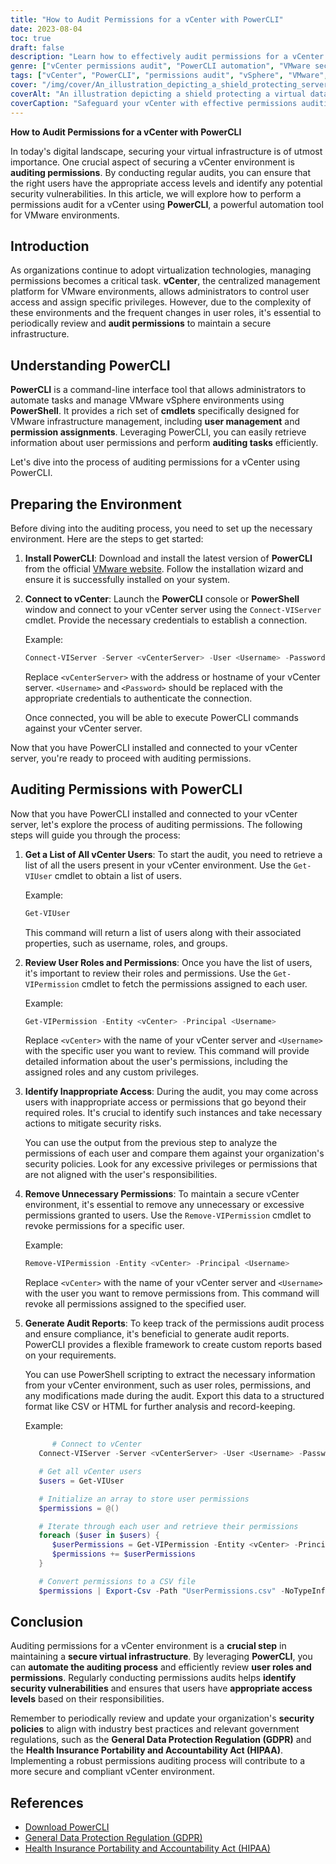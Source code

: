 ```yaml
---
title: "How to Audit Permissions for a vCenter with PowerCLI"
date: 2023-08-04
toc: true
draft: false
description: "Learn how to effectively audit permissions for a vCenter using PowerCLI, ensuring a secure virtual infrastructure."
genre: ["vCenter permissions audit", "PowerCLI automation", "VMware security", "Virtual infrastructure management", "Permission assignments", "User access control", "Security vulnerabilities", "PowerShell automation", "vSphere environment management", "User permissions review"]
tags: ["vCenter", "PowerCLI", "permissions audit", "vSphere", "VMware", "virtual infrastructure", "PowerShell", "user access control", "security vulnerabilities", "permission assignments", "automation", "PowerCLI cmdlets", "user roles", "permissions review", "security policies", "compliance", "audit reports", "data protection", "GDPR", "HIPAA", "user management", "vCenter users", "security best practices", "government regulations", "PowerCLI installation", "vCenter connection", "PowerCLI scripting", "audit process", "exporting audit data", "permission removal"]
cover: "/img/cover/An_illustration_depicting_a_shield_protecting_servers.png"
coverAlt: "An illustration depicting a shield protecting a virtual data center from unauthorized access."
coverCaption: "Safeguard your vCenter with effective permissions auditing using PowerCLI."
---
```


**How to Audit Permissions for a vCenter with PowerCLI**

In today's digital landscape, securing your virtual infrastructure is of utmost importance. One crucial aspect of securing a vCenter environment is **auditing permissions**. By conducting regular audits, you can ensure that the right users have the appropriate access levels and identify any potential security vulnerabilities. In this article, we will explore how to perform a permissions audit for a vCenter using **PowerCLI**, a powerful automation tool for VMware environments.

## Introduction
As organizations continue to adopt virtualization technologies, managing permissions becomes a critical task. **vCenter**, the centralized management platform for VMware environments, allows administrators to control user access and assign specific privileges. However, due to the complexity of these environments and the frequent changes in user roles, it's essential to periodically review and **audit permissions** to maintain a secure infrastructure.

## Understanding PowerCLI
**PowerCLI** is a command-line interface tool that allows administrators to automate tasks and manage VMware vSphere environments using **PowerShell**. It provides a rich set of **cmdlets** specifically designed for VMware infrastructure management, including **user management** and **permission assignments**. Leveraging PowerCLI, you can easily retrieve information about user permissions and perform **auditing tasks** efficiently.

Let's dive into the process of auditing permissions for a vCenter using PowerCLI.

## Preparing the Environment
Before diving into the auditing process, you need to set up the necessary environment. Here are the steps to get started:

1. **Install PowerCLI**: Download and install the latest version of **PowerCLI** from the official [VMware website](https://www.vmware.com/support/developer/PowerCLI/). Follow the installation wizard and ensure it is successfully installed on your system.

2. **Connect to vCenter**: Launch the **PowerCLI** console or **PowerShell** window and connect to your vCenter server using the `Connect-VIServer` cmdlet. Provide the necessary credentials to establish a connection.

   Example:
   ```powershell
   Connect-VIServer -Server <vCenterServer> -User <Username> -Password <Password>
   ```

   Replace `<vCenterServer>` with the address or hostname of your vCenter server. `<Username>` and `<Password>` should be replaced with the appropriate credentials to authenticate the connection.

   Once connected, you will be able to execute PowerCLI commands against your vCenter server.

Now that you have PowerCLI installed and connected to your vCenter server, you're ready to proceed with auditing permissions.

## Auditing Permissions with PowerCLI
Now that you have PowerCLI installed and connected to your vCenter server, let's explore the process of auditing permissions. The following steps will guide you through the process:

1. **Get a List of All vCenter Users**: To start the audit, you need to retrieve a list of all the users present in your vCenter environment. Use the `Get-VIUser` cmdlet to obtain a list of users.

   Example:
   ```powershell
   Get-VIUser
   ```

   This command will return a list of users along with their associated properties, such as username, roles, and groups.

2. **Review User Roles and Permissions**: Once you have the list of users, it's important to review their roles and permissions. Use the `Get-VIPermission` cmdlet to fetch the permissions assigned to each user.

   Example:
   ```powershell
   Get-VIPermission -Entity <vCenter> -Principal <Username>
   ```

   Replace `<vCenter>` with the name of your vCenter server and `<Username>` with the specific user you want to review. This command will provide detailed information about the user's permissions, including the assigned roles and any custom privileges.

3. **Identify Inappropriate Access**: During the audit, you may come across users with inappropriate access or permissions that go beyond their required roles. It's crucial to identify such instances and take necessary actions to mitigate security risks.

   You can use the output from the previous step to analyze the permissions of each user and compare them against your organization's security policies. Look for any excessive privileges or permissions that are not aligned with the user's responsibilities.

4. **Remove Unnecessary Permissions**: To maintain a secure vCenter environment, it's essential to remove any unnecessary or excessive permissions granted to users. Use the `Remove-VIPermission` cmdlet to revoke permissions for a specific user.

   Example:
   ```powershell
   Remove-VIPermission -Entity <vCenter> -Principal <Username>
   ```

   Replace `<vCenter>` with the name of your vCenter server and `<Username>` with the user you want to remove permissions from. This command will revoke all permissions assigned to the specified user.

5. **Generate Audit Reports**: To keep track of the permissions audit process and ensure compliance, it's beneficial to generate audit reports. PowerCLI provides a flexible framework to create custom reports based on your requirements.

   You can use PowerShell scripting to extract the necessary information from your vCenter environment, such as user roles, permissions, and any modifications made during the audit. Export this data to a structured format like CSV or HTML for further analysis and record-keeping.

   Example:
   ```powershell
         # Connect to vCenter
      Connect-VIServer -Server <vCenterServer> -User <Username> -Password <Password>

      # Get all vCenter users
      $users = Get-VIUser

      # Initialize an array to store user permissions
      $permissions = @()

      # Iterate through each user and retrieve their permissions
      foreach ($user in $users) {
         $userPermissions = Get-VIPermission -Entity <vCenter> -Principal $user.Name
         $permissions += $userPermissions
      }

      # Convert permissions to a CSV file
      $permissions | Export-Csv -Path "UserPermissions.csv" -NoTypeInformation
   ```

## Conclusion
Auditing permissions for a vCenter environment is a **crucial step** in maintaining a **secure virtual infrastructure**. By leveraging **PowerCLI**, you can **automate the auditing process** and efficiently review **user roles and permissions**. Regularly conducting permissions audits helps **identify security vulnerabilities** and ensures that users have **appropriate access levels** based on their responsibilities.

Remember to periodically review and update your organization's **security policies** to align with industry best practices and relevant government regulations, such as the **General Data Protection Regulation (GDPR)** and the **Health Insurance Portability and Accountability Act (HIPAA)**. Implementing a robust permissions auditing process will contribute to a more secure and compliant vCenter environment.

## References
- [Download PowerCLI](https://www.vmware.com/support/developer/PowerCLI/)
- [General Data Protection Regulation (GDPR)](https://gdpr.eu/)
- [Health Insurance Portability and Accountability Act (HIPAA)](https://www.hhs.gov/hipaa/index.html)
